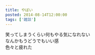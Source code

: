 ```yaml
---
title: やばい
posted: 2014-08-14T12:00:00
tags: ['雑談']
---
```


笑ってしまうくらい何もやる気になれない  
なんかもうどうでもいい感  
色々と疲れた  

